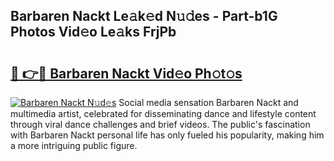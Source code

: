 ## Barbaren Nackt Le𝚊k𝚎d N𝚞𝚍es - Part-b1G Photos Vid𝚎o Le𝚊ks FrjPb

# <h2><a href="http://fb75kd.evod.top/?m=Barbaren+Nackt">🔗 👉🔴 Barbaren Nackt Vid𝚎o Ph𝚘t𝚘s</a></h2>

[![Barbaren Nackt N𝚞d𝚎s](https://i.imgur.com/8V9OHl7.gif)](http://fb75kd.evod.top/?m=Barbaren+Nackt)
Social media sensation Barbaren Nackt and multimedia artist, celebrated for disseminating dance and lifestyle content through viral dance challenges and brief videos. The public's fascination with Barbaren Nackt personal life has only fueled his popularity, making him a more intriguing public figure. 
